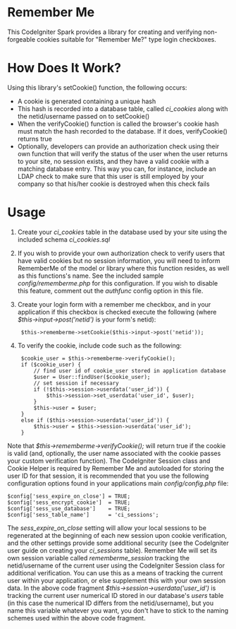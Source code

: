 Remember Me
===========

This CodeIgniter Spark provides a library for creating and verifying non-forgeable cookies suitable for "Remember Me?" type login checkboxes.

How Does It Work?
=================

Using this library's setCookie() function, the following occurs:

- A cookie is generated containing a unique hash
- This hash is recorded into a database table, called *ci_cookies* along with the netid/username passed on to setCookie()
- When the verifyCookie() function is called the browser's cookie hash must match the hash recorded to the database. If it does, verifyCookie() returns true
- Optionally, developers can provide an authorization check using their own function that will verify the status of the user when the user returns to your site, no session exists, and they have a valid cookie with a matching database entry. This way you can, for instance, include an LDAP check to make sure that this user is still employed by your company so that his/her cookie is destroyed when this check fails

Usage
=====

1. Create your *ci_cookies* table in the database used by your site using the included schema *ci_cookies.sql*
2. If you wish to provide your own authorization check to verify users that have valid cookies but no session information, you will need to inform RememberMe of the model or library where this function resides, as well as this functions's name. See the included sample *config/rememberme.php* for this configuration. If you wish to disable this feature, comment out the *authfunc* config option in this file.
3. Create your login form with a remember me checkbox, and in your application if this checkbox is checked execute the following (where *$this->input->post('netid')* is your form's netid):
	
		$this->rememberme->setCookie($this->input->post('netid'));

4. To verify the cookie, include code such as the following:

		$cookie_user = $this->rememberme->verifyCookie();
		if ($cookie_user) {
			// find user id of cookie_user stored in application database			
			$user = User::findUser($cookie_user);			
			// set session if necessary								
			if (!$this->session->userdata('user_id')) {							
				$this->session->set_userdata('user_id', $user);
			}
			$this->user = $user;
		}
		else if ($this->session->userdata('user_id')) {
			$this->user = $this->session->userdata('user_id');
		}
		

Note that *$this->rememberme->verifyCookie();* will return true if the cookie is valid (and, optionally, the user name associated with the cookie passes your custom verification function). The CodeIgniter Session class and Cookie Helper is required by Remember Me and autoloaded for storing the user ID for that session, it is recommended that you use the following configuration options found in your applications main *config/config.php* file:

	$config['sess_expire_on_close']	= TRUE;
	$config['sess_encrypt_cookie']	= TRUE;
	$config['sess_use_database']	= TRUE;
	$config['sess_table_name']		= 'ci_sessions';
	
The *sess_expire_on_close* setting will allow your local sessions to be regenerated at the beginning of each new session upon cookie verification, and the other settings provide some additional security (see the CodeIgniter user guide on creating your *ci_sessions* table). Remember Me will set its own session variable called *rememberme_session* tracking the netid/username of the current user using the CodeIgniter Session class for additional verification. You can use this as a means of tracking the current user within your application, or else supplement this with your own session data. In the above code fragment *$this->session->userdata('user_id')* is tracking the current user numerical ID stored in our database's *users* table (in this case the numerical ID differs from the netid/username), but you name this variable whatever you want, you don't have to stick to the naming schemes used within the above code fragment.


